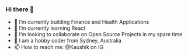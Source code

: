 ### Hi there 👋

<!--
**k4u5hik/k4u5hik** is a ✨ _special_ ✨ repository because its `README.md` (this file) appears on your GitHub profile.-->

- 🔭 I’m currently building Finance and Health Applications
- 🌱 I’m currently learning React
- 👯 I’m looking to collaborate on Open Source Projects in my spare time
- 💬 I am a hobby coder from Sydney, Australia
- 📫 How to reach me: @Kaushik on IG

